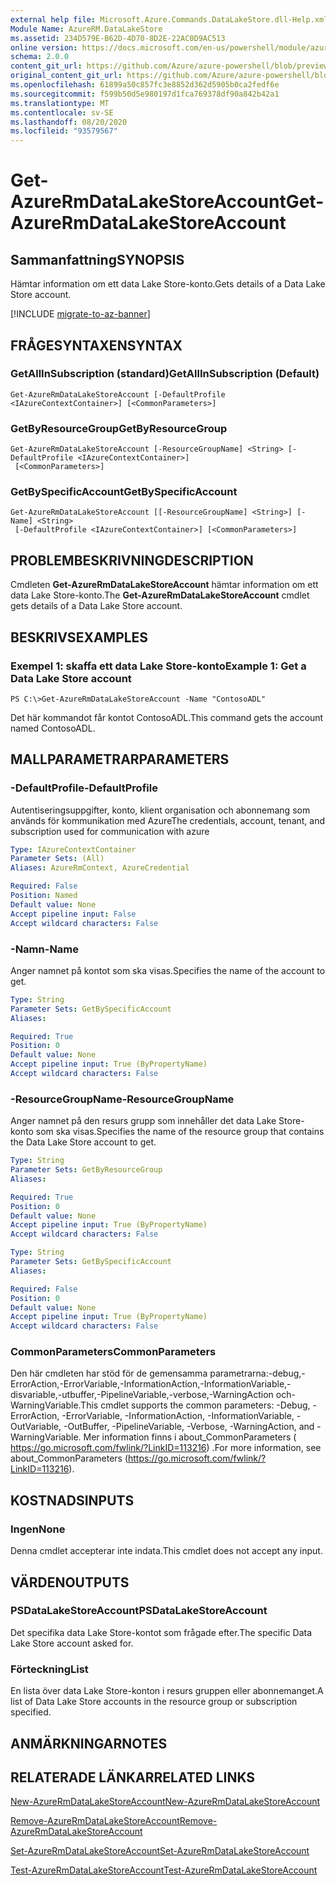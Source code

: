 ```yaml
---
external help file: Microsoft.Azure.Commands.DataLakeStore.dll-Help.xml
Module Name: AzureRM.DataLakeStore
ms.assetid: 234D579E-B62D-4D70-8D2E-22AC0D9AC513
online version: https://docs.microsoft.com/en-us/powershell/module/azurerm.datalakestore/get-azurermdatalakestoreaccount
schema: 2.0.0
content_git_url: https://github.com/Azure/azure-powershell/blob/preview/src/ResourceManager/DataLakeStore/Commands.DataLakeStore/help/Get-AzureRmDataLakeStoreAccount.md
original_content_git_url: https://github.com/Azure/azure-powershell/blob/preview/src/ResourceManager/DataLakeStore/Commands.DataLakeStore/help/Get-AzureRmDataLakeStoreAccount.md
ms.openlocfilehash: 61899a50c857fc3e8852d362d5905b0ca2fedf6e
ms.sourcegitcommit: f599b50d5e980197d1fca769378df90a842b42a1
ms.translationtype: MT
ms.contentlocale: sv-SE
ms.lasthandoff: 08/20/2020
ms.locfileid: "93579567"
---
```

# <span data-ttu-id="fdf9d-101">Get-AzureRmDataLakeStoreAccount</span><span class="sxs-lookup"><span data-stu-id="fdf9d-101">Get-AzureRmDataLakeStoreAccount</span></span>

## <span data-ttu-id="fdf9d-102">Sammanfattning</span><span class="sxs-lookup"><span data-stu-id="fdf9d-102">SYNOPSIS</span></span>
<span data-ttu-id="fdf9d-103">Hämtar information om ett data Lake Store-konto.</span><span class="sxs-lookup"><span data-stu-id="fdf9d-103">Gets details of a Data Lake Store account.</span></span>

[!INCLUDE [migrate-to-az-banner](../../includes/migrate-to-az-banner.md)]

## <span data-ttu-id="fdf9d-104">FRÅGESYNTAXEN</span><span class="sxs-lookup"><span data-stu-id="fdf9d-104">SYNTAX</span></span>

### <span data-ttu-id="fdf9d-105">GetAllInSubscription (standard)</span><span class="sxs-lookup"><span data-stu-id="fdf9d-105">GetAllInSubscription (Default)</span></span>
```
Get-AzureRmDataLakeStoreAccount [-DefaultProfile <IAzureContextContainer>] [<CommonParameters>]
```

### <span data-ttu-id="fdf9d-106">GetByResourceGroup</span><span class="sxs-lookup"><span data-stu-id="fdf9d-106">GetByResourceGroup</span></span>
```
Get-AzureRmDataLakeStoreAccount [-ResourceGroupName] <String> [-DefaultProfile <IAzureContextContainer>]
 [<CommonParameters>]
```

### <span data-ttu-id="fdf9d-107">GetBySpecificAccount</span><span class="sxs-lookup"><span data-stu-id="fdf9d-107">GetBySpecificAccount</span></span>
```
Get-AzureRmDataLakeStoreAccount [[-ResourceGroupName] <String>] [-Name] <String>
 [-DefaultProfile <IAzureContextContainer>] [<CommonParameters>]
```

## <span data-ttu-id="fdf9d-108">PROBLEMBESKRIVNING</span><span class="sxs-lookup"><span data-stu-id="fdf9d-108">DESCRIPTION</span></span>
<span data-ttu-id="fdf9d-109">Cmdleten **Get-AzureRmDataLakeStoreAccount** hämtar information om ett data Lake Store-konto.</span><span class="sxs-lookup"><span data-stu-id="fdf9d-109">The **Get-AzureRmDataLakeStoreAccount** cmdlet gets details of a Data Lake Store account.</span></span>

## <span data-ttu-id="fdf9d-110">BESKRIVS</span><span class="sxs-lookup"><span data-stu-id="fdf9d-110">EXAMPLES</span></span>

### <span data-ttu-id="fdf9d-111">Exempel 1: skaffa ett data Lake Store-konto</span><span class="sxs-lookup"><span data-stu-id="fdf9d-111">Example 1: Get a Data Lake Store account</span></span>
```
PS C:\>Get-AzureRmDataLakeStoreAccount -Name "ContosoADL"
```

<span data-ttu-id="fdf9d-112">Det här kommandot får kontot ContosoADL.</span><span class="sxs-lookup"><span data-stu-id="fdf9d-112">This command gets the account named ContosoADL.</span></span>

## <span data-ttu-id="fdf9d-113">MALLPARAMETRAR</span><span class="sxs-lookup"><span data-stu-id="fdf9d-113">PARAMETERS</span></span>

### <span data-ttu-id="fdf9d-114">-DefaultProfile</span><span class="sxs-lookup"><span data-stu-id="fdf9d-114">-DefaultProfile</span></span>
<span data-ttu-id="fdf9d-115">Autentiseringsuppgifter, konto, klient organisation och abonnemang som används för kommunikation med Azure</span><span class="sxs-lookup"><span data-stu-id="fdf9d-115">The credentials, account, tenant, and subscription used for communication with azure</span></span>

```yaml
Type: IAzureContextContainer
Parameter Sets: (All)
Aliases: AzureRmContext, AzureCredential

Required: False
Position: Named
Default value: None
Accept pipeline input: False
Accept wildcard characters: False
```

### <span data-ttu-id="fdf9d-116">-Namn</span><span class="sxs-lookup"><span data-stu-id="fdf9d-116">-Name</span></span>
<span data-ttu-id="fdf9d-117">Anger namnet på kontot som ska visas.</span><span class="sxs-lookup"><span data-stu-id="fdf9d-117">Specifies the name of the account to get.</span></span>

```yaml
Type: String
Parameter Sets: GetBySpecificAccount
Aliases: 

Required: True
Position: 0
Default value: None
Accept pipeline input: True (ByPropertyName)
Accept wildcard characters: False
```

### <span data-ttu-id="fdf9d-118">-ResourceGroupName</span><span class="sxs-lookup"><span data-stu-id="fdf9d-118">-ResourceGroupName</span></span>
<span data-ttu-id="fdf9d-119">Anger namnet på den resurs grupp som innehåller det data Lake Store-konto som ska visas.</span><span class="sxs-lookup"><span data-stu-id="fdf9d-119">Specifies the name of the resource group that contains the Data Lake Store account to get.</span></span>

```yaml
Type: String
Parameter Sets: GetByResourceGroup
Aliases: 

Required: True
Position: 0
Default value: None
Accept pipeline input: True (ByPropertyName)
Accept wildcard characters: False
```

```yaml
Type: String
Parameter Sets: GetBySpecificAccount
Aliases: 

Required: False
Position: 0
Default value: None
Accept pipeline input: True (ByPropertyName)
Accept wildcard characters: False
```

### <span data-ttu-id="fdf9d-120">CommonParameters</span><span class="sxs-lookup"><span data-stu-id="fdf9d-120">CommonParameters</span></span>
<span data-ttu-id="fdf9d-121">Den här cmdleten har stöd för de gemensamma parametrarna:-debug,-ErrorAction,-ErrorVariable,-InformationAction,-InformationVariable,-disvariable,-utbuffer,-PipelineVariable,-verbose,-WarningAction och-WarningVariable.</span><span class="sxs-lookup"><span data-stu-id="fdf9d-121">This cmdlet supports the common parameters: -Debug, -ErrorAction, -ErrorVariable, -InformationAction, -InformationVariable, -OutVariable, -OutBuffer, -PipelineVariable, -Verbose, -WarningAction, and -WarningVariable.</span></span> <span data-ttu-id="fdf9d-122">Mer information finns i about_CommonParameters ( https://go.microsoft.com/fwlink/?LinkID=113216) .</span><span class="sxs-lookup"><span data-stu-id="fdf9d-122">For more information, see about_CommonParameters (https://go.microsoft.com/fwlink/?LinkID=113216).</span></span>

## <span data-ttu-id="fdf9d-123">KOSTNADS</span><span class="sxs-lookup"><span data-stu-id="fdf9d-123">INPUTS</span></span>

### <span data-ttu-id="fdf9d-124">Ingen</span><span class="sxs-lookup"><span data-stu-id="fdf9d-124">None</span></span>
<span data-ttu-id="fdf9d-125">Denna cmdlet accepterar inte indata.</span><span class="sxs-lookup"><span data-stu-id="fdf9d-125">This cmdlet does not accept any input.</span></span>

## <span data-ttu-id="fdf9d-126">VÄRDEN</span><span class="sxs-lookup"><span data-stu-id="fdf9d-126">OUTPUTS</span></span>

### <span data-ttu-id="fdf9d-127">PSDataLakeStoreAccount</span><span class="sxs-lookup"><span data-stu-id="fdf9d-127">PSDataLakeStoreAccount</span></span>
<span data-ttu-id="fdf9d-128">Det specifika data Lake Store-kontot som frågade efter.</span><span class="sxs-lookup"><span data-stu-id="fdf9d-128">The specific Data Lake Store account asked for.</span></span>

### <span data-ttu-id="fdf9d-129">Förteckning<PSDataLakeStoreAccountBasic></span><span class="sxs-lookup"><span data-stu-id="fdf9d-129">List<PSDataLakeStoreAccountBasic></span></span>
<span data-ttu-id="fdf9d-130">En lista över data Lake Store-konton i resurs gruppen eller abonnemanget.</span><span class="sxs-lookup"><span data-stu-id="fdf9d-130">A list of Data Lake Store accounts in the resource group or subscription specified.</span></span>

## <span data-ttu-id="fdf9d-131">ANMÄRKNINGAR</span><span class="sxs-lookup"><span data-stu-id="fdf9d-131">NOTES</span></span>

## <span data-ttu-id="fdf9d-132">RELATERADE LÄNKAR</span><span class="sxs-lookup"><span data-stu-id="fdf9d-132">RELATED LINKS</span></span>

[<span data-ttu-id="fdf9d-133">New-AzureRmDataLakeStoreAccount</span><span class="sxs-lookup"><span data-stu-id="fdf9d-133">New-AzureRmDataLakeStoreAccount</span></span>](./New-AzureRmDataLakeStoreAccount.md)

[<span data-ttu-id="fdf9d-134">Remove-AzureRmDataLakeStoreAccount</span><span class="sxs-lookup"><span data-stu-id="fdf9d-134">Remove-AzureRmDataLakeStoreAccount</span></span>](./Remove-AzureRmDataLakeStoreAccount.md)

[<span data-ttu-id="fdf9d-135">Set-AzureRmDataLakeStoreAccount</span><span class="sxs-lookup"><span data-stu-id="fdf9d-135">Set-AzureRmDataLakeStoreAccount</span></span>](./Set-AzureRmDataLakeStoreAccount.md)

[<span data-ttu-id="fdf9d-136">Test-AzureRmDataLakeStoreAccount</span><span class="sxs-lookup"><span data-stu-id="fdf9d-136">Test-AzureRmDataLakeStoreAccount</span></span>](./Test-AzureRmDataLakeStoreAccount.md)


